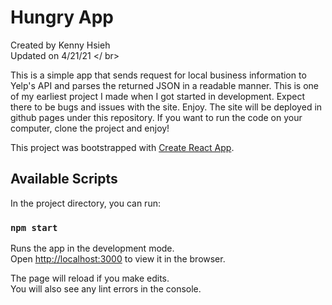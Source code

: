 # Hungry App

Created by Kenny Hsieh </br>
Updated on 4/21/21 </ br>

This is a simple app that sends request for local business information to Yelp's API and parses the returned JSON in a readable manner. This is one of my earliest project I made when I got started in development. Expect there to be bugs and issues with the site. Enjoy. The site will be deployed in github pages under this repository. If you want to run the code on your computer, clone the project and enjoy!

This project was bootstrapped with [Create React App](https://github.com/facebook/create-react-app).

## Available Scripts

In the project directory, you can run:

### `npm start`

Runs the app in the development mode.\
Open [http://localhost:3000](http://localhost:3000) to view it in the browser.

The page will reload if you make edits.\
You will also see any lint errors in the console.

